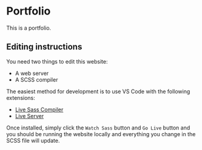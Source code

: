 # Portfolio

This is a portfolio.

## Editing instructions

You need two things to edit this website:

-   A web server
-   A SCSS compiler

The easiest method for development is to use VS Code with the following extensions:

-   [Live Sass Compiler](https://marketplace.visualstudio.com/items?itemName=glenn2223.live-sass)
-   [Live Server](https://marketplace.visualstudio.com/items?itemName=ritwickdey.LiveServer)

Once installed, simply click the `Watch Sass` button and `Go Live` button and you should be running the website locally and everything you change in the SCSS file will update.
